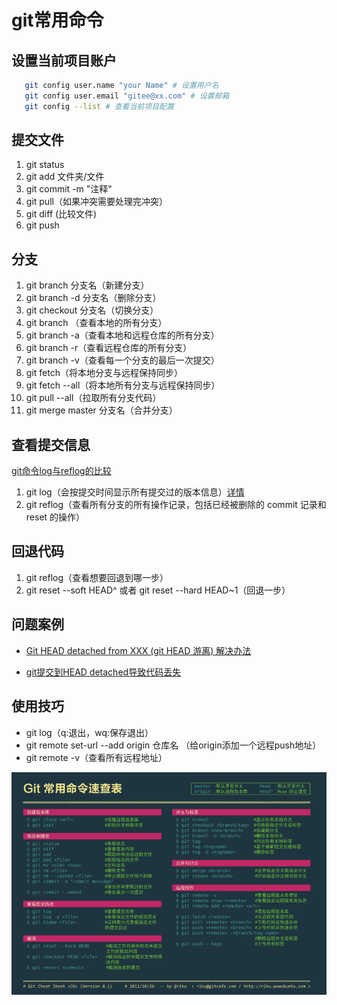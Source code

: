# git常用命令

## 设置当前项目账户

```bash
   git config user.name "your Name" # 设置用户名
   git config user.email "gitee@xx.com" # 设置邮箱
   git config --list # 查看当前项目配置
```

## 提交文件

1. git status
2. git add 文件夹/文件
3. git commit -m "注释"
4. git pull（如果冲突需要处理完冲突）
5. git diff (比较文件)
6. git push

## 分支

1. git branch 分支名（新建分支）
2. git branch -d 分支名（删除分支）
3. git checkout 分支名（切换分支）
4. git branch （查看本地的所有分支）
5. git branch -a（查看本地和远程仓库的所有分支）
6. git branch -r（查看远程仓库的所有分支）
7. git branch -v（查看每一个分支的最后一次提交）
8. git fetch（将本地分支与远程保持同步）
9. git fetch --all（将本地所有分支与远程保持同步）
10. git pull --all（拉取所有分支代码）
11. git merge master 分支名（合并分支）

## 查看提交信息

[git命令log与reflog的比较](https://blog.csdn.net/u013252047/article/details/80230781)

1. git log（会按提交时间显示所有提交过的版本信息）[详情](https://www.jianshu.com/p/0805b5d5d893)
2. git reflog（查看所有分支的所有操作记录，包括已经被删除的 commit 记录和 reset 的操作）

## 回退代码

1. git reflog（查看想要回退到哪一步）
2. git reset --soft HEAD^ 或者 git reset --hard HEAD~1（回退一步）

## 问题案例

* [Git HEAD detached from XXX (git HEAD 游离) 解决办法](https://blog.csdn.net/u011240877/article/details/76273335)

* [git提交到HEAD detached导致代码丢失](https://www.jianshu.com/p/f247a27851fb)

## 使用技巧

* git log（q:退出，wq:保存退出）
* git remote set-url --add origin 仓库名 （给origin添加一个远程push地址）
* git remote -v（查看所有远程地址）

![ ](/assets/git/git常用命令.png)
